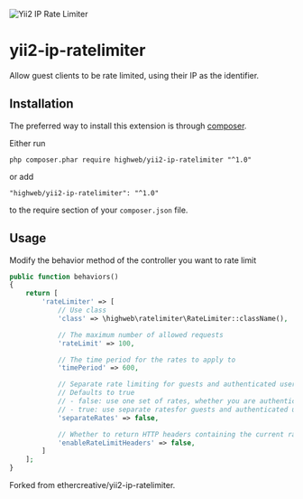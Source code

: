 ![Yii2 IP Rate Limiter](resources/banner.jpg)

# yii2-ip-ratelimiter
Allow guest clients to be rate limited, using their IP as the identifier.

## Installation

The preferred way to install this extension is through [composer](http://getcomposer.org/download/).

Either run

```
php composer.phar require highweb/yii2-ip-ratelimiter "^1.0"
```

or add

```
"highweb/yii2-ip-ratelimiter": "^1.0"
```

to the require section of your `composer.json` file.

## Usage

Modify the behavior method of the controller you want to rate limit

```php
public function behaviors()
{
	return [
		'rateLimiter' => [
			// Use class
			'class' => \highweb\ratelimiter\RateLimiter::className(),

			// The maximum number of allowed requests
			'rateLimit' => 100,

			// The time period for the rates to apply to
			'timePeriod' => 600,

			// Separate rate limiting for guests and authenticated users
			// Defaults to true
			// - false: use one set of rates, whether you are authenticated or not
			// - true: use separate ratesfor guests and authenticated users
			'separateRates' => false,

			// Whether to return HTTP headers containing the current rate limiting information
			'enableRateLimitHeaders' => false,
		]
	];
}
```

Forked from ethercreative/yii2-ip-ratelimiter.

